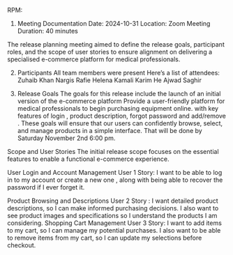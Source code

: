 RPM:
1. Meeting Documentation
Date: 2024-10-31
Location: Zoom Meeting
Duration: 40 minutes 

The release planning meeting aimed to define the release goals, participant roles, and the scope of user stories to ensure alignment on delivering a specialised e-commerce platform for medical professionals.

2. Participants
All team members were present Here’s a list of attendees:
Zuhaib Khan 
Nargis Rafie
Helena Kamali 
Karim He
Ajwad Saghir 


3. Release Goals
The goals for this release include the launch of an initial version of the e-commerce platform  Provide a user-friendly platform for medical professionals to begin purchasing equipment online.
with key features of login , product description, forgot password and add/remove .
These goals will  ensure that our users can confidently browse, select, and manage products in a simple interface. That will be done by Saturday November 2nd 6:00 pm.



Scope and User Stories
The initial release scope focuses on the essential features to enable a functional e-commerce experience.  

User Login and Account Management
User 1 Story:
I want to be able to log in to my account or create a new one , along with being able to recover the password if I ever forget it.

Product Browsing and Descriptions
User 2 Story :
I want detailed product descriptions, so I can make informed purchasing        decisions. I also want to see product images and specifications so I understand the products I am considering.
Shopping Cart Management
User 3 Story:
I want to add items to my cart, so I can manage my potential purchases.
I also want to be able to remove items from my cart, so I can update my selections before checkout.

